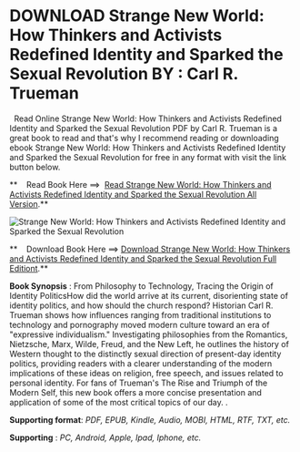  **DOWNLOAD Strange New World: How Thinkers and Activists Redefined Identity and Sparked the Sexual Revolution BY : Carl R. Trueman**
====================================================================================================================================

  Read Online Strange New World: How Thinkers and Activists Redefined Identity and Sparked the Sexual Revolution PDF by Carl R. Trueman is a great book to read and that's why I recommend reading or downloading ebook Strange New World: How Thinkers and Activists Redefined Identity and Sparked the Sexual Revolution for free in any format with visit the link button below.

**    Read Book Here ==>  [Read Strange New World: How Thinkers and Activists Redefined Identity and Sparked the Sexual Revolution All Version](https://goodreadbook.site/?book=1433579308).**

![Strange New World: How Thinkers and Activists Redefined Identity and Sparked the Sexual Revolution](https://i.gr-assets.com/images/S/compressed.photo.goodreads.com/books/1623121646l/58152491.jpg)

**    Download Book Here ==> [Download Strange New World: How Thinkers and Activists Redefined Identity and Sparked the Sexual Revolution Full Editiont](https://goodreadbook.site/?book=1433579308).**

**Book Synopsis** : From Philosophy to Technology, Tracing the Origin of Identity PoliticsHow did the world arrive at its current, disorienting state of identity politics, and how should the church respond? Historian Carl R. Trueman shows how influences ranging from traditional institutions to technology and pornography moved modern culture toward an era of "expressive individualism." Investigating philosophies from the Romantics, Nietzsche, Marx, Wilde, Freud, and the New Left, he outlines the history of Western thought to the distinctly sexual direction of present-day identity politics, providing readers with a clearer understanding of the modern implications of these ideas on religion, free speech, and issues related to personal identity. For fans of Trueman's The Rise and Triumph of the Modern Self, this new book offers a more concise presentation and application of some of the most critical topics of our day. .

**Supporting format**: _PDF, EPUB, Kindle, Audio, MOBI, HTML, RTF, TXT, etc._

**Supporting** : _PC, Android, Apple, Ipad, Iphone, etc._